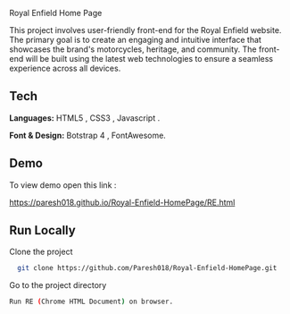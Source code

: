 
Royal Enfield Home Page

This project involves user-friendly front-end for the Royal Enfield website. The primary goal is to create an engaging and intuitive interface that showcases the brand's motorcycles, heritage, and community. The front-end will be built using the latest web technologies to ensure a seamless experience across all devices.


## Tech 

**Languages:** HTML5 , CSS3 , Javascript .

**Font & Design:** Botstrap 4 , FontAwesome.


## Demo

To view demo open this link : 

https://paresh018.github.io/Royal-Enfield-HomePage/RE.html


## Run Locally

Clone the project

```bash
  git clone https://github.com/Paresh018/Royal-Enfield-HomePage.git
```

Go to the project directory

```bash
Run RE (Chrome HTML Document) on browser.
```
